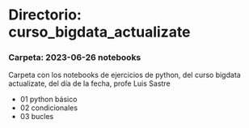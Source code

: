 
# Directorio: curso_bigdata_actualizate

### Carpeta: 2023-06-26 notebooks
Carpeta con los notebooks de ejercicios de python, del curso bigdata actualizate, del día de la fecha, profe Luis Sastre
  - 01 python básico
  - 02 condicionales
  - 03 bucles
